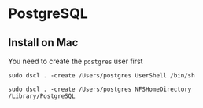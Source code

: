 # PostgreSQL

## Install on Mac

You need to create the `postgres` user first

```
sudo dscl . -create /Users/postgres UserShell /bin/sh

sudo dscl . -create /Users/postgres NFSHomeDirectory /Library/PostgreSQL
```
